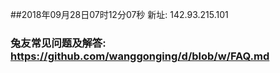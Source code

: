 ##2018年09月28日07时12分07秒 新址: 142.93.215.101
### 兔友常见问题及解答: https://github.com/wanggonging/d/blob/w/FAQ.md
